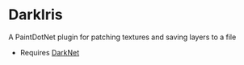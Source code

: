 # DarkIris
A PaintDotNet plugin for patching textures and saving layers to a file
- Requires [DarkNet](https://github.com/dtzxporter/DarkNet)